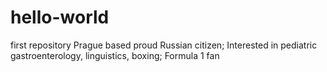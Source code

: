 # hello-world
first repository
Prague based proud Russian citizen;
Interested in pediatric gastroenterology, linguistics, boxing;
Formula 1 fan

